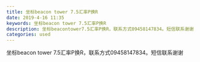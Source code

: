 ```yaml
---
title: 坐标beacon tower 7.5汇率P换R
date: 2019-4-16 11:35
keywords: 坐标beacon tower 7.5汇率P换R
description: 坐标beacontower7.5汇率P换R，联系方式09458147834。短信联系谢谢
categories: used
---
```

<td class="t_f" id="postmessage_3514182">

坐标beacon tower 7.5汇率P换R，联系方式09458147834。短信联系谢谢</td>
